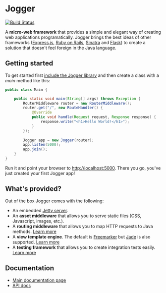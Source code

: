 # Jogger

[![Build Status](https://buildhive.cloudbees.com/job/germanescobar/job/jogger/badge/icon)](https://buildhive.cloudbees.com/job/germanescobar/job/jogger/)

A **micro-web framework** that provides a simple and elegant way of creating web applications programatically. Jogger brings the best ideas of other frameworks ([Express.js](http://expressjs.com/), [Ruby on Rails](http://rubyonrails.org/), [Sinatra](http://www.sinatrarb.com/) and [Flask](http://flask.pocoo.org/)) to create a solution that doesn't feel foreign in the Java language.

## Getting started

To get started first [include the Jogger library](https://github.com/germanescobar/jogger/wiki/Including-Jogger) and then create a class with a *main* method like this:

```java
public class Main {

    public static void main(String[] args) throws Exception {
        RouterMiddleware router = new RouterMiddleware();
        router.get("/", new RouteHandler() {
            @Override
            public void handle(Request request, Response response) {
                response.write("<h1>Hello World!</h1>");
            }
        });
        
        Jogger app = new Jogger(router);
        app.listen(5000);
        app.join();
    }
}
```
Run it and point your browser to [http://localhost:5000](http://localhost:5000). There you go, you've just created your first Jogger app!

## What's provided?

Out of the box Jogger comes with the following:

* An embedded [Jetty server](http://www.eclipse.org/jetty/).
* An **asset middleware** that allows you to serve static files (CSS, Javascript, images, etc.). 
* A **routing middleware** that allows you to map HTTP requests to Java methods. [Learn more](https://github.com/germanescobar/jogger/wiki/Routing-Guide)
* A **view template engine**. The default is [Freemarker](http://freemarker.sourceforge.net/) but [Jade](https://github.com/neuland/jade4j) is also supported. [Learn more](https://github.com/germanescobar/jogger/wiki/Templating-Guide)
* A **testing framework** that allows you to create integration tests easily. [Learn more](https://github.com/germanescobar/jogger/wiki/Testing-Guide)

## Documentation

* [Main documentation page](https://github.com/germanescobar/jogger/wiki)
* [API docs](http://germanescobar.net/projects/jogger/api/0.9.0/core/)
